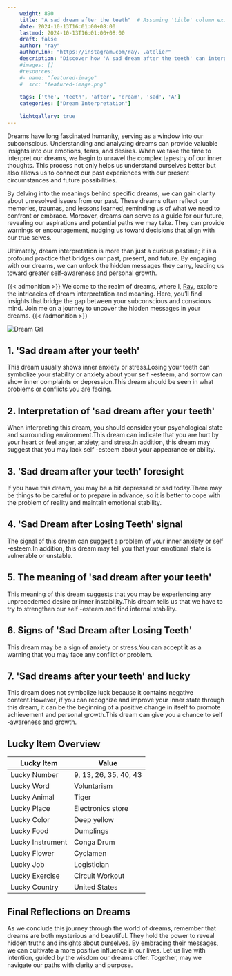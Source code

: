 ```yaml
---
    weight: 890
    title: "A sad dream after the teeth"  # Assuming 'title' column exists
    date: 2024-10-13T16:01:00+08:00
    lastmod: 2024-10-13T16:01:00+08:00
    draft: false
    author: "ray"
    authorLink: "https://instagram.com/ray._.atelier"
    description: "Discover how 'A sad dream after the teeth' can interpret your future and uncover its significant meanings in your life."
    #images: []
    #resources:
    #- name: "featured-image"
    #  src: "featured-image.png"
    
    tags: ['the', 'teeth', 'after', 'dream', 'sad', 'A']
    categories: ["Dream Interpretation"]
    
    lightgallery: true
---
```

    
Dreams have long fascinated humanity, serving as a window into our subconscious. Understanding and analyzing dreams can provide valuable insights into our emotions, fears, and desires. When we take the time to interpret our dreams, we begin to unravel the complex tapestry of our inner thoughts. This process not only helps us understand ourselves better but also allows us to connect our past experiences with our present circumstances and future possibilities.

By delving into the meanings behind specific dreams, we can gain clarity about unresolved issues from our past. These dreams often reflect our memories, traumas, and lessons learned, reminding us of what we need to confront or embrace. Moreover, dreams can serve as a guide for our future, revealing our aspirations and potential paths we may take. They can provide warnings or encouragement, nudging us toward decisions that align with our true selves.

Ultimately, dream interpretation is more than just a curious pastime; it is a profound practice that bridges our past, present, and future. By engaging with our dreams, we can unlock the hidden messages they carry, leading us toward greater self-awareness and personal growth.

{{< admonition >}}
Welcome to the realm of dreams, where I, [Ray](https://instagram.com/ray._.atelier), explore the intricacies of dream interpretation and meaning. Here, you’ll find insights that bridge the gap between your subconscious and conscious mind. Join me on a journey to uncover the hidden messages in your dreams.
{{< /admonition >}}

![Dream Grl](https://cdn.pixabay.com/photo/2017/11/02/03/35/gothic-2910057_1280.jpg "Dream Grl")

## 1. 'Sad dream after your teeth'
This dream usually shows inner anxiety or stress.Losing your teeth can symbolize your stability or anxiety about your self -esteem, and sorrow can show inner complaints or depression.This dream should be seen in what problems or conflicts you are facing.

## 2. Interpretation of 'sad dream after your teeth'
When interpreting this dream, you should consider your psychological state and surrounding environment.This dream can indicate that you are hurt by your heart or feel anger, anxiety, and stress.In addition, this dream may suggest that you may lack self -esteem about your appearance or ability.

## 3. 'Sad dream after your teeth' foresight
If you have this dream, you may be a bit depressed or sad today.There may be things to be careful or to prepare in advance, so it is better to cope with the problem of reality and maintain emotional stability.

## 4. 'Sad Dream after Losing Teeth' signal
The signal of this dream can suggest a problem of your inner anxiety or self -esteem.In addition, this dream may tell you that your emotional state is vulnerable or unstable.

## 5. The meaning of 'sad dream after your teeth'
This meaning of this dream suggests that you may be experiencing any unprecedented desire or inner instability.This dream tells us that we have to try to strengthen our self -esteem and find internal stability.

## 6. Signs of 'Sad Dream after Losing Teeth'
This dream may be a sign of anxiety or stress.You can accept it as a warning that you may face any conflict or problem.

## 7. 'Sad dreams after your teeth' and lucky
This dream does not symbolize luck because it contains negative content.However, if you can recognize and improve your inner state through this dream, it can be the beginning of a positive change in itself to promote achievement and personal growth.This dream can give you a chance to self -awareness and growth.

## Lucky Item Overview
| Lucky Item          | Value              |
|---------------|--------------------|
| Lucky Number        | 9, 13, 26, 35, 40, 43  |
| Lucky Word          | Voluntarism |
| Lucky Animal        | Tiger |
| Lucky Place         | Electronics store     |
| Lucky Color         | Deep yellow     |
| Lucky Food          | Dumplings      |
| Lucky Instrument    | Conga Drum |
| Lucky Flower        | Cyclamen    |
| Lucky Job           | Logistician       |
| Lucky Exercise      | Circuit Workout  |
| Lucky Country       | United States    |


##  Final Reflections on Dreams

As we conclude this journey through the world of dreams, remember that dreams are both mysterious and beautiful. They hold the power to reveal hidden truths and insights about ourselves. By embracing their messages, we can cultivate a more positive influence in our lives. Let us live with intention, guided by the wisdom our dreams offer. Together, may we navigate our paths with clarity and purpose.
